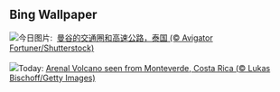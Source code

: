 ## Bing Wallpaper
![](https://www.bing.com/th?id=OHR.BangkokCircle_ZH-CN4702412806_UHD.jpg&w=1000)今日图片: &nbsp;[曼谷的交通圈和高速公路，泰国 (© Avigator Fortuner/Shutterstock)](https://www.bing.com/th?id=OHR.BangkokCircle_ZH-CN4702412806_UHD.jpg)
<br><br/>
![](https://www.bing.com/th?id=OHR.ArenalCostaRica_EN-US4075825664_UHD.jpg&w=1000)Today: [Arenal Volcano seen from Monteverde, Costa Rica (© Lukas Bischoff/Getty Images)](https://www.bing.com/th?id=OHR.ArenalCostaRica_EN-US4075825664_UHD.jpg)
<br><br/>
